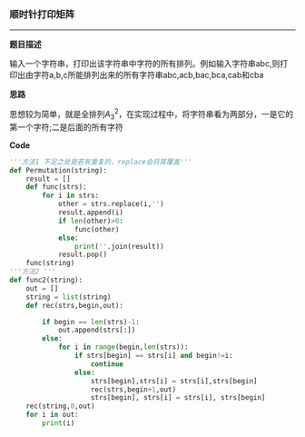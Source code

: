 ### 顺时针打印矩阵

------

__题目描述__

输入一个字符串，打印出该字符串中字符的所有排列。例如输入字符串abc,则打印出由字符a,b,c所能排列出来的所有字符串abc,acb,bac,bca,cab和cba

__思路__

思想较为简单，就是全排列$A_3^2$，在实现过程中，将字符串看为两部分，一是它的第一个字符;二是后面的所有字符

__Code__

```python
'''方法1 不足之处是若有重复的，replace会将其覆盖'''
def Permutation(string):
    result = []
    def func(strs):
        for i in strs:
            other = strs.replace(i,'')
            result.append(i)
            if len(other)>0:
                func(other)
            else:
                print(''.join(result))
            result.pop()
    func(string)
'''方法2 '''
def func2(string):
    out = []
    string = list(string)
    def rec(strs,begin,out):

        if begin == len(strs)-1:
            out.append(strs[:])
        else:
            for i in range(begin,len(strs)):
                if strs[begin] == strs[i] and begin!=i:
                    continue
                else:
                    strs[begin],strs[i] = strs[i],strs[begin]
                    rec(strs,begin+1,out)
                    strs[begin], strs[i] = strs[i], strs[begin]
    rec(string,0,out)
    for i in out:
        print(i)
```

